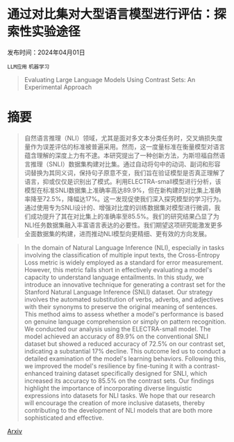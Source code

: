 # 通过对比集对大型语言模型进行评估：探索性实验途径

发布时间：2024年04月01日

`LLM应用` `机器学习`

> Evaluating Large Language Models Using Contrast Sets: An Experimental Approach

# 摘要

> 自然语言推理（NLI）领域，尤其是面对多文本分类任务时，交叉熵损失度量作为误差评估的标准被普遍采用。然而，这一度量标准在衡量模型对语言蕴含理解的深度上力有不逮。本研究提出了一种创新方法，为斯坦福自然语言推理（SNLI）数据集构建对比集。通过自动将句中的动词、副词和形容词替换为其同义词，保持句子原意不变，我们旨在验证模型是否真正理解了语言，抑或仅仅是识别出了模式。利用ELECTRA-small模型进行分析，该模型在标准SNLI数据集上准确率高达89.9%，但在新构建的对比集上准确率降至72.5%，降幅达17%。这一发现促使我们深入探究模型的学习行为。通过使用专为SNLI设计的、增强对比度的训练数据集对模型进行微调，我们成功提升了其在对比集上的准确率至85.5%。我们的研究结果凸显了为NLI任务数据集融入丰富语言表达的必要性。我们期望这项研究能激发更多全面数据集的构建，进而推动NLI模型向更精细、更有效的方向发展。

> In the domain of Natural Language Inference (NLI), especially in tasks involving the classification of multiple input texts, the Cross-Entropy Loss metric is widely employed as a standard for error measurement. However, this metric falls short in effectively evaluating a model's capacity to understand language entailments. In this study, we introduce an innovative technique for generating a contrast set for the Stanford Natural Language Inference (SNLI) dataset. Our strategy involves the automated substitution of verbs, adverbs, and adjectives with their synonyms to preserve the original meaning of sentences. This method aims to assess whether a model's performance is based on genuine language comprehension or simply on pattern recognition. We conducted our analysis using the ELECTRA-small model. The model achieved an accuracy of 89.9% on the conventional SNLI dataset but showed a reduced accuracy of 72.5% on our contrast set, indicating a substantial 17% decline. This outcome led us to conduct a detailed examination of the model's learning behaviors. Following this, we improved the model's resilience by fine-tuning it with a contrast-enhanced training dataset specifically designed for SNLI, which increased its accuracy to 85.5% on the contrast sets. Our findings highlight the importance of incorporating diverse linguistic expressions into datasets for NLI tasks. We hope that our research will encourage the creation of more inclusive datasets, thereby contributing to the development of NLI models that are both more sophisticated and effective.

[Arxiv](https://arxiv.org/abs/2404.01569)